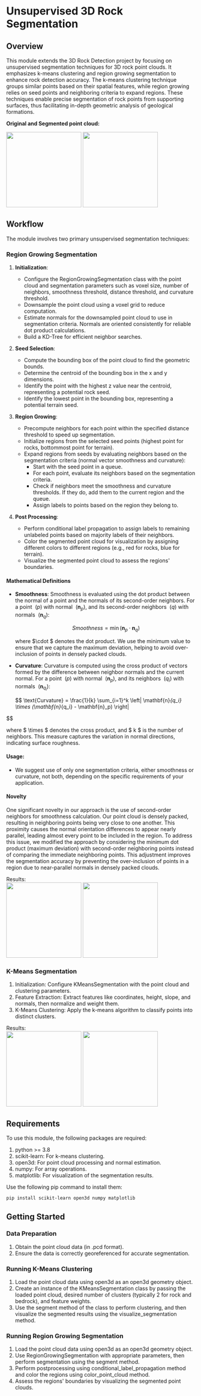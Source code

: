 # Unsupervised 3D Rock Segmentation

## Overview

This module extends the 3D Rock Detection project by focusing on unsupervised segmentation techniques for 3D rock point clouds. It emphasizes k-means clustering and region growing segmentation to enhance rock detection accuracy. The k-means clustering technique groups similar points based on their spatial features, while region growing relies on seed points and neighboring criteria to expand regions. These techniques enable precise segmentation of rock points from supporting surfaces, thus facilitating in-depth geometric analysis of geological formations.

**Original and Segmented point cloud:**

<img src="./images/Original.png" height="200"> <img src="./images/RegionGrowing2.png" height="200">

## Workflow

The module involves two primary unsupervised segmentation techniques:

### Region Growing Segmentation

1. **Initialization**:

    * Configure the RegionGrowingSegmentation class with the point cloud and segmentation parameters such as voxel size, number of neighbors, smoothness threshold, distance threshold, and curvature threshold.
    * Downsample the point cloud using a voxel grid to reduce computation.
    * Estimate normals for the downsampled point cloud to use in segmentation criteria. Normals are oriented consistently for reliable dot product calculations.
    * Build a KD-Tree for efficient neighbor searches.

2. **Seed Selection**:

    * Compute the bounding box of the point cloud to find the geometric bounds.
    * Determine the centroid of the bounding box in the x and y dimensions.
    * Identify the point with the highest z value near the centroid, representing a potential rock seed.
    * Identify the lowest point in the bounding box, representing a potential terrain seed.

3. **Region Growing**:

    * Precompute neighbors for each point within the specified distance threshold to speed up segmentation.
    * Initialize regions from the selected seed points (highest point for rocks, bottommost point for terrain).
    * Expand regions from seeds by evaluating neighbors based on the segmentation criteria (normal vector smoothness and curvature):
        * Start with the seed point in a queue.
        * For each point, evaluate its neighbors based on the segmentation criteria.
        * Check if neighbors meet the smoothness and curvature thresholds. If they do, add them to the current region and the queue.
        * Assign labels to points based on the region they belong to.
4. **Post Processing**:

    * Perform conditional label propagation to assign labels to remaining unlabeled points based on majority labels of their neighbors.
    * Color the segmented point cloud for visualization by assigning different colors to different regions (e.g., red for rocks, blue for terrain).
    * Visualize the segmented point cloud to assess the regions' boundaries.

#### Mathematical Definitions

* **Smoothness**: Smoothness is evaluated using the dot product between the normal of a point and the normals of its second-order neighbors. For a point $\ ( p )$ with normal $\ ( \mathbf{n}_p )$, and its second-order neighbors $\ ( q )$ with normals $\ ( \mathbf{n}_q )$:

  $$\ Smoothness = \min \left( \mathbf{n}_p \cdot \mathbf{n}_q \right)$$

  where $\cdot $ denotes the dot product. We use the minimum value to ensure that we capture the maximum deviation, helping to avoid over-inclusion of points in densely packed clouds.

* **Curvature**: Curvature is computed using the cross product of vectors formed by the difference between neighbor normals and the current normal. For a point $\ ( p )$ with normal $\ ( \mathbf{n}_p )$, and its neighbors $\ ( q_i )$ with normals $\ ( \mathbf{n}_{q_i} )$:

  $$
  \text{Curvature} = \frac{1}{k} \sum_{i=1}^k \left\| \mathbf{n}_{q_i} \times (\mathbf{n}_{q_i} - \mathbf{n}_p) \right\|

 $$

  where $ \times $ denotes the cross product, and $ k $ is the number of neighbors. This measure captures the variation in normal directions, indicating surface roughness.

#### Usage:

* We suggest use of only one segmentation criteria, either smoothness or curvature, not both, depending on the specific requirements of your application.

#### Novelty

One significant novelty in our approach is the use of second-order neighbors for smoothness calculation. Our point cloud is densely packed, resulting in neighboring points being very close to one another. This proximity causes the normal orientation differences to appear nearly parallel, leading almost every point to be included in the region. To address this issue, we modified the approach by considering the minimum dot product (maximum deviation) with second-order neighboring points instead of comparing the immediate neighboring points. This adjustment improves the segmentation accuracy by preventing the over-inclusion of points in a region due to near-parallel normals in densely packed clouds.

Results: <br>
<img src="./images/RegionGrowing1.png" height="200"> <img src="./images/RegionGrowing2.png" height="200">

### K-Means Segmentation

1. Initialization: Configure KMeansSegmentation with the point cloud and clustering parameters.
2. Feature Extraction: Extract features like coordinates, height, slope, and normals, then normalize and weight them.
3. K-Means Clustering: Apply the k-means algorithm to classify points into distinct clusters.

Results: <br>
<img src="./images/Kmeans1.png" height="200"> <img src="./images/Kmeans2.png" height="200">

## Requirements

To use this module, the following packages are required:

1. python >= 3.8
2. scikit-learn: For k-means clustering.
3. open3d: For point cloud processing and normal estimation.
4. numpy: For array operations.
5. matplotlib: For visualization of the segmentation results.

Use the following pip command to install them:

```
pip install scikit-learn open3d numpy matplotlib
```

## Getting Started

### Data Preparation

1. Obtain the point cloud data (in .pcd format).
2. Ensure the data is correctly georeferenced for accurate segmentation.

### Running K-Means Clustering

1. Load the point cloud data using open3d as an open3d geometry object.
2. Create an instance of the KMeansSegmentation class by passing the loaded point cloud, desired number of clusters (typically 2 for rock and bedrock), and feature weights.
3. Use the segment method of the class to perform clustering, and then visualize the segmented results using the visualize_segmentation method.

### Running Region Growing Segmentation

1. Load the point cloud data using open3d as an open3d geometry object.
2. Use RegionGrowingSegmentation with appropriate parameters, then perform segmentation using the segment method.
3. Perform postprocessing using conditional_label_propagation method and color the regions using color_point_cloud method.
4. Assess the regions' boundaries by visualizing the segmented point clouds.

<!-- ### Running Region Growing Segmentation:
1. Load the point cloud data using open3d as an open3d geometry object.
2. Use RegionGrowingSegmentation with appropriate parameters, then perform segmentation using the segment method.
3. Assess the regions' boundaries by visualizing the segmented point clouds.
 -->

<!-- 
## Todo
-  -->